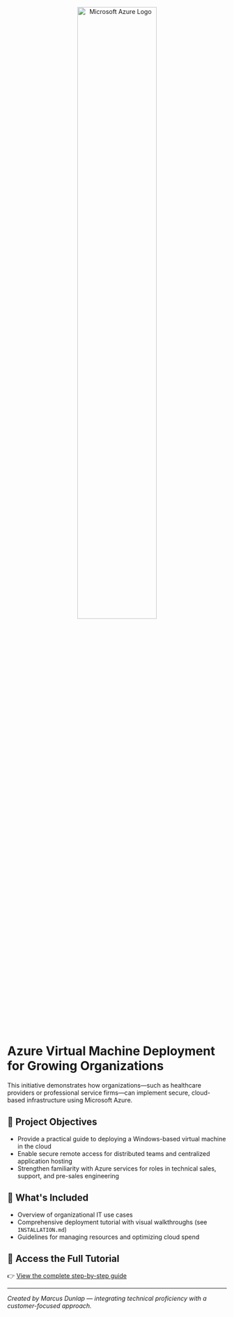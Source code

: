 <!DOCTYPE html>
<html lang="en">
<head>
    <meta charset="UTF-8">
</head>
<body>

<p align="center">
  <img src="https://i.imgur.com/4wqxHID.png" alt="Microsoft Azure Logo" width="60%">
</p>

<h1>Azure Virtual Machine Deployment for Growing Organizations</h1>
<p>This initiative demonstrates how organizations—such as healthcare providers or professional service firms—can implement secure, cloud-based infrastructure using Microsoft Azure.</p>

<h2>🧠 Project Objectives</h2>
<ul>
  <li>Provide a practical guide to deploying a Windows-based virtual machine in the cloud</li>
  <li>Enable secure remote access for distributed teams and centralized application hosting</li>
  <li>Strengthen familiarity with Azure services for roles in technical sales, support, and pre-sales engineering</li>
</ul>

<h2>🔧 What's Included</h2>
<ul>
  <li>Overview of organizational IT use cases</li>
  <li>Comprehensive deployment tutorial with visual walkthroughs (see <code>INSTALLATION.md</code>)</li>
  <li>Guidelines for managing resources and optimizing cloud spend</li>
</ul>

<h2>📄 Access the Full Tutorial</h2>
<p>👉 <a href="https://github.com/marcusdunlapgit/Azure_Resource_Deployment">View the complete step-by-step guide</a></p>

<hr>

<p><em>Created by Marcus Dunlap — integrating technical proficiency with a customer-focused approach.</em></p>

</body>
</html>
